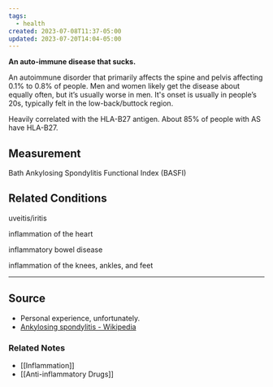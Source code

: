 ```yaml
---
tags:
  - health
created: 2023-07-08T11:37-05:00
updated: 2023-07-20T14:04-05:00
---
```

**An auto-immune disease that sucks.**

An autoimmune disorder that primarily affects the spine and pelvis affecting 0.1% to 0.8% of people. Men and women likely get the disease about equally often, but it’s usually worse in men. It's onset is usually in people’s 20s, typically felt in the low-back/buttock region.

Heavily correlated with the HLA-B27 antigen. About 85% of people with AS have HLA-B27.

## Measurement

Bath Ankylosing Spondylitis Functional Index (BASFI)

## Related Conditions

uveitis/iritis

inflammation of the heart

inflammatory bowel disease

inflammation of the knees, ankles, and feet

---

## Source
- Personal experience, unfortunately.
- [Ankylosing spondylitis - Wikipedia](https://en.wikipedia.org/wiki/Ankylosing_spondylitis)

### Related Notes
- [[Inflammation]] 
- [[Anti-inflammatory Drugs]]
